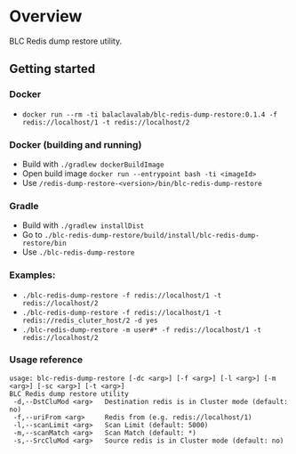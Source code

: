 # Overview

BLC Redis dump restore utility.

## Getting started

### Docker

* `docker run --rm -ti balaclavalab/blc-redis-dump-restore:0.1.4 -f redis://localhost/1 -t redis://localhost/2`

### Docker (building and running)

* Build with `./gradlew dockerBuildImage`
* Open build image `docker run --entrypoint bash -ti <imageId>`
* Use `/redis-dump-restore-<version>/bin/blc-redis-dump-restore`

### Gradle

* Build with `./gradlew installDist`
* Go to `./blc-redis-dump-restore/build/install/blc-redis-dump-restore/bin`
* Use `./blc-redis-dump-restore`

### Examples:

* `./blc-redis-dump-restore -f redis://localhost/1 -t redis://localhost/2`
* `./blc-redis-dump-restore -f redis://localhost/1 -t redis://redis_cluter_host/2 -d yes`
* `./blc-redis-dump-restore -m user#* -f redis://localhost/1 -t redis://localhost/2`

### Usage reference

```
usage: blc-redis-dump-restore [-dc <arg>] [-f <arg>] [-l <arg>] [-m <arg>] [-sc <arg>] [-t <arg>]
BLC Redis dump restore utility
 -d,--DstCluMod <arg>   Destination redis is in Cluster mode (default: no)
 -f,--uriFrom <arg>     Redis from (e.g. redis://localhost/1)
 -l,--scanLimit <arg>   Scan Limit (default: 5000)
 -m,--scanMatch <arg>   Scan Match (default: *)
 -s,--SrcCluMod <arg>   Source redis is in Cluster mode (default: no)
```
